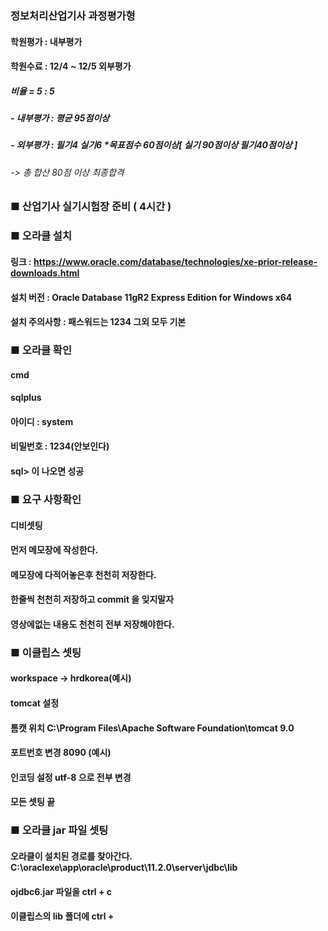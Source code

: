 ### 정보처리산업기사 과정평가형
####	학원평가 : 내부평가
####	학원수료 : 12/4 ~ 12/5 외부평가
#####		비율 = 5 : 5
#####		- 내부평가 : 평균 95점이상 
#####		- 외부평가 : 필기4 실기6 *목표점수 60점이상[ 실기 90점이상 필기40점이상 ]
######		-> 총 합산 80점 이상 최종합격 
  
### ■ 산업기사 실기시험장 준비 ( 4시간 )
### ■ 오라클 설치 
#### 링크 : https://www.oracle.com/database/technologies/xe-prior-release-downloads.html
#### 설치 버전 : Oracle Database 11gR2 Express Edition for Windows x64
#### 설치 주의사항 : 패스워드는 1234    그외 모두 기본
### ■ 오라클 확인
#### cmd
#### sqlplus
#### 아이디 : system
#### 비밀번호 : 1234(안보인다)
#### sql> 이 나오면 성공
### ■ 요구 사항확인
#### 디비셋팅
#### 먼저 메모장에 작성한다.
#### 메모장에 다적어놓은후 천천히 저장한다.
#### 한줄씩 천천히 저장하고 commit 을 잊지말자
#### 영상에없는 내용도 천천히 전부 저장해야한다.
### ■ 이클립스 셋팅
#### workspace -> hrdkorea(예시)
#### tomcat 설정
#### 톰캣 위치  C:\Program Files\Apache Software Foundation\tomcat 9.0
#### 포트번호 변경 8090 (예시)
#### 인코딩 설정 utf-8 으로 전부 변경
#### 모든 셋팅 끝
### ■ 오라클 jar 파일 셋팅
#### 오라클이 설치된 경로를 찾아간다. C:\oraclexe\app\oracle\product\11.2.0\server\jdbc\lib
#### ojdbc6.jar 파일을 ctrl + c
#### 이클립스의 lib 폴더에 ctrl + 
